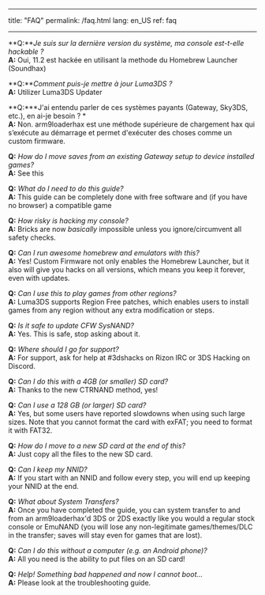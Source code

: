 * * *

title: "FAQ" permalink: /faq.html lang: en_US ref: faq

* * *

<a name="faq_latestfw" />**Q:***Je suis sur la dernière version du système, ma console est-t-elle hackable ?*  
**A:** Oui, 11.2 est hackée en utilisant la methode du Homebrew Launcher (Soundhax)</a>

<a name="faq_updatecfw" />**Q:***Comment puis-je mettre à jour Luma3DS ?*  
**A:** Utilizer Luma3DS Updater

<a name="faq_gatewaysky" />**Q:***J'ai entendu parler de ces systèmes payants (Gateway, Sky3DS, etc.), en ai-je besoin ? *  
**A:** Non. arm9loaderhax est une méthode supérieure de chargement hax qui s’exécute au démarrage et permet d'exécuter des choses comme un custom firmware.

<a name="faq_gatewaysaves" />**Q:** *How do I move saves from an existing Gateway setup to device installed games?*  
**A:** See this</a>

<a name="faq_need" />**Q:** *What do I need to do this guide?*  
**A:** This guide can be completely done with free software and (if you have no browser) a compatible game

<a name="faq_risky" />**Q:** *How risky is hacking my console?*  
**A:** Bricks are now *basically* impossible unless you ignore/circumvent all safety checks.

<a name="faq_homebrew" />**Q:** *Can I run awesome homebrew and emulators with this?*  
**A:** Yes! Custom Firmware not only enables the Homebrew Launcher, but it also will give you hacks on all versions, which means you keep it forever, even with updates.

<a name="faq_regionfree" />**Q:** *Can I use this to play games from other regions?*  
**A:** Luma3DS supports Region Free patches, which enables users to install games from any region without any extra modification or steps.

<a name="faq_updates" />**Q:** *Is it safe to update CFW SysNAND?*  
**A:** Yes. This is safe, stop asking about it.

<a name="faq_support" />**Q:** *Where should I go for support?*  
**A:** For support, ask for help at #3dshacks on Rizon IRC</a> or 3DS Hacking on Discord</a>.

<a name="faq_le4gbsd" />**Q:** *Can I do this with a 4GB (or smaller) SD card?*  
**A:** Thanks to the new CTRNAND method, yes!

<a name="faq_ge128gbsd" />**Q:** *Can I use a 128 GB (or larger) SD card?*  
**A:** Yes, but some users have reported slowdowns when using such large sizes. Note that you cannot format the card with exFAT; you need to format it with FAT32.

<a name="faq_movesd" />**Q:** *How do I move to a new SD card at the end of this?*  
**A:** Just copy all the files to the new SD card.

<a name="faq_NNID" />**Q:** *Can I keep my NNID?*  
**A:** If you start with an NNID and follow every step, you will end up keeping your NNID at the end.

<a name="faq_systransfer" />**Q:** *What about System Transfers?*  
**A:** Once you have completed the guide, you can system transfer to and from an arm9loaderhax'd 3DS or 2DS exactly like you would a regular stock console or EmuNAND (you will lose any non-legitimate games/themes/DLC in the transfer; saves will stay even for games that are lost).

<a name="faq_nopc" />**Q:** *Can I do this without a computer (e.g. an Android phone)?*  
**A:** All you need is the ability to put files on an SD card!

<a name="faq_problem" />**Q:** *Help! Something bad happened and now I cannot boot...*  
**A:** Please look at the troubleshooting guide</a>.